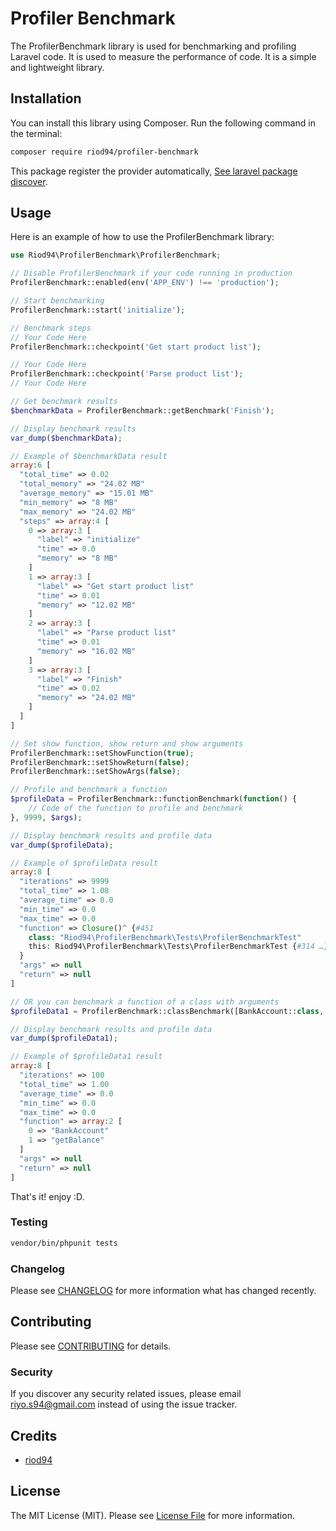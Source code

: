 # Profiler Benchmark

The ProfilerBenchmark library is used for benchmarking and profiling Laravel code. It is used to measure the performance of code. It is a simple and lightweight library. 

## Installation

You can install this library using Composer. Run the following command in the terminal:

```bash
composer require riod94/profiler-benchmark
```

This package register the provider automatically, [See laravel package discover](https://laravel.com/docs/10.x/packages#package-discovery).

## Usage

Here is an example of how to use the ProfilerBenchmark library:

```php
use Riod94\ProfilerBenchmark\ProfilerBenchmark;

// Disable ProfilerBenchmark if your code running in production
ProfilerBenchmark::enabled(env('APP_ENV') !== 'production');

// Start benchmarking
ProfilerBenchmark::start('initialize');

// Benchmark steps
// Your Code Here
ProfilerBenchmark::checkpoint('Get start product list');

// Your Code Here
ProfilerBenchmark::checkpoint('Parse product list');
// Your Code Here

// Get benchmark results
$benchmarkData = ProfilerBenchmark::getBenchmark('Finish');

// Display benchmark results
var_dump($benchmarkData);

// Example of $benchmarkData result
array:6 [
  "total_time" => 0.02
  "total_memory" => "24.02 MB"
  "average_memory" => "15.01 MB"
  "min_memory" => "8 MB"
  "max_memory" => "24.02 MB"
  "steps" => array:4 [
    0 => array:3 [
      "label" => "initialize"
      "time" => 0.0
      "memory" => "8 MB"
    ]
    1 => array:3 [
      "label" => "Get start product list"
      "time" => 0.01
      "memory" => "12.02 MB"
    ]
    2 => array:3 [
      "label" => "Parse product list"
      "time" => 0.01
      "memory" => "16.02 MB"
    ]
    3 => array:3 [
      "label" => "Finish"
      "time" => 0.02
      "memory" => "24.02 MB"
    ]
  ]
]

// Set show function, show return and show arguments
ProfilerBenchmark::setShowFunction(true);
ProfilerBenchmark::setShowReturn(false);
ProfilerBenchmark::setShowArgs(false);

// Profile and benchmark a function
$profileData = ProfilerBenchmark::functionBenchmark(function() {
    // Code of the function to profile and benchmark
}, 9999, $args);

// Display benchmark results and profile data
var_dump($profileData);

// Example of $profileData result
array:8 [
  "iterations" => 9999
  "total_time" => 1.08
  "average_time" => 0.0
  "min_time" => 0.0
  "max_time" => 0.0
  "function" => Closure()^ {#451
    class: "Riod94\ProfilerBenchmark\Tests\ProfilerBenchmarkTest"
    this: Riod94\ProfilerBenchmark\Tests\ProfilerBenchmarkTest {#314 …}
  }
  "args" => null
  "return" => null
]

// OR you can benchmark a function of a class with arguments
$profileData1 = ProfilerBenchmark::classBenchmark([BankAccount::class, 'getBalance'], 100, $args);

// Display benchmark results and profile data
var_dump($profileData1);

// Example of $profileData1 result
array:8 [
  "iterations" => 100
  "total_time" => 1.00
  "average_time" => 0.0
  "min_time" => 0.0
  "max_time" => 0.0
  "function" => array:2 [
    0 => "BankAccount"
    1 => "getBalance"
  ]
  "args" => null
  "return" => null
]
```

That's it! enjoy :D.

### Testing

```bash
vendor/bin/phpunit tests
```

### Changelog

Please see [CHANGELOG](CHANGELOG.md) for more information what has changed recently.

## Contributing

Please see [CONTRIBUTING](CONTRIBUTING.md) for details.

### Security

If you discover any security related issues, please email riyo.s94@gmail.com instead of using the issue tracker.

## Credits

-  [riod94](https://github.com/riod94)

## License

The MIT License (MIT). Please see [License File](LICENSE.md) for more information.
